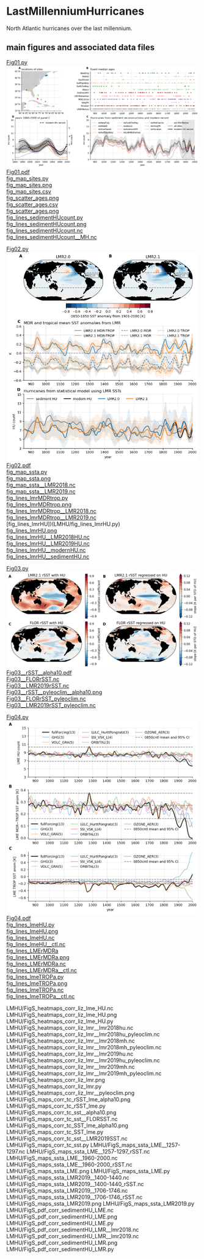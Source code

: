 # LastMillenniumHurricanes
North Atlantic hurricanes over the last millennium.

## main figures and associated data files

[Fig01.py](LMHU/Fig01.py)
![Fig01.png](LMHU/Fig01.png)
[Fig01.pdf](LMHU/Fig01.pdf)  
[fig_map_sites.py](LMHU/fig_map_sites.py)  
[fig_map_sites.png](LMHU/fig_map_sites.png)  
[fig_map_sites.csv](LMHU/fig_map_sites.csv)  
[fig_scatter_ages.png](LMHU/fig_scatter_ages.py)  
[fig_scatter_ages.csv](LMHU/fig_scatter_ages.csv)  
[fig_scatter_ages.png](LMHU/fig_scatter_ages.png)  
[fig_lines_sedimentHUcount.py](LMHU/fig_lines_sedimentHUcount.py)  
[fig_lines_sedimentHUcount.png](LMHU/fig_lines_sedimentHUcount.png)  
[fig_lines_sedimentHUcount.nc](LMHU/fig_lines_sedimentHUcount.nc)  
[fig_lines_sedimentHUcount__MH.nc](LMHU/fig_lines_sedimentHUcount__MH.nc)  

[Fig02.py](LMHU/Fig02.py)
![Fig02.png](LMHU/Fig02.png)
[Fig02.pdf](LMHU/Fig02.pdf)  
[fig_map_ssta.py](LMHU/fig_map_ssta.py)  
[fig_map_ssta.png](LMHU/fig_map_ssta.png)  
[fig_map_ssta__LMR2018.nc](LMHU/fig_map_ssta__LMR2018.nc)  
[fig_map_ssta__LMR2019.nc](LMHU/fig_map_ssta__LMR2019.nc)  
[fig_lines_lmrMDRtrop.py](LMHU/fig_lines_lmrMDRtrop.py)  
[fig_lines_lmrMDRtrop.png](LMHU/fig_lines_lmrMDRtrop.png)  
[fig_lines_lmrMDRtrop__LMR2018.nc](LMHU/fig_lines_lmrMDRtrop__LMR2018.nc)  
[fig_lines_lmrMDRtrop__LMR2019.nc](LMHU/fig_lines_lmrMDRtrop__LMR2019.nc)  
[fig_lines_lmrHU])(LMHU/fig_lines_lmrHU.py)  
[fig_lines_lmrHU.png](LMHU/fig_lines_lmrHU.png)  
[fig_lines_lmrHU__LMR2018HU.nc](LMHU/fig_lines_lmrHU__LMR2018HU.nc)  
[fig_lines_lmrHU__LMR2019HU.nc](LMHU/fig_lines_lmrHU__LMR2019HU.nc)  
[fig_lines_lmrHU__modernHU.nc](LMHU/fig_lines_lmrHU__modernHU.nc)  
[fig_lines_lmrHU__sedimentHU.nc](LMHU/fig_lines_lmrHU__sedimentHU.nc)  

[Fig03.py](LMHU/Fig03.py)
![Fig03__rSST__alpha10.png](LMHU/Fig03__rSST__alpha10.png)
[Fig03__rSST__alpha10.pdf](LMHU/Fig03__rSST__alpha10.pdf)  
[Fig03__FLORrSST.nc](LMHU/Fig03__FLORrSST.nc)  
[Fig03__LMR2019rSST.nc](LMHU/Fig03__LMR2019rSST.nc)  
[Fig03__rSST__pyleoclim__alpha10.png](LMHU/Fig03__rSST__pyleoclim__alpha10.png)  
[Fig03__FLORrSST_pyleoclim.nc](LMHU/Fig03__FLORrSST_pyleoclim.nc)  
[Fig03__LMR2019rSST_pyleoclim.nc](LMHU/Fig03__LMR2019rSST_pyleoclim.nc)  

[Fig04.py](LMHU/Fig04.py)
![Fig04.png](LMHU/Fig04.png)
[Fig04.pdf](LMHU/Fig04.pdf)  
[fig_lines_lmeHU.py](LMHU/fig_lines_lmeHU.py)  
[fig_lines_lmeHU.png](LMHU/fig_lines_lmeHU.png)  
[fig_lines_lmeHU.nc](LMHU/fig_lines_lmeHU.nc)  
[fig_lines_lmeHU__ctl.nc](LMHU/fig_lines_lmeHU__ctl.nc)  
[fig_lines_LMErMDRa](LMHU/fig_lines_LMErMDRa.py)  
[fig_lines_LMErMDRa.png](LMHU/fig_lines_LMErMDRa.png)  
[fig_lines_LMErMDRa.nc](LMHU/fig_lines_LMErMDRa.nc)  
[fig_lines_LMErMDRa__ctl.nc](LMHU/fig_lines_LMErMDRa__ctl.nc)  
[fig_lines_lmeTROPa.py](LMHU/fig_lines_lmeTROPa.py)  
[fig_lines_lmeTROPa.png](LMHU/fig_lines_lmeTROPa.png)  
[fig_lines_lmeTROPa.nc](LMHU/fig_lines_lmeTROPa.nc)  
[fig_lines_lmeTROPa__ctl.nc](LMHU/fig_lines_lmeTROPa__ctl.nc)  

LMHU/FigS_heatmaps_corr_liz_lme_HU.nc
LMHU/FigS_heatmaps_corr_liz_lme_HU.png
LMHU/FigS_heatmaps_corr_liz_lme_HU.py
LMHU/FigS_heatmaps_corr_liz_lmr__lmr2018hu.nc
LMHU/FigS_heatmaps_corr_liz_lmr__lmr2018hu_pyleoclim.nc
LMHU/FigS_heatmaps_corr_liz_lmr__lmr2018mh.nc
LMHU/FigS_heatmaps_corr_liz_lmr__lmr2018mh_pyleoclim.nc
LMHU/FigS_heatmaps_corr_liz_lmr__lmr2019hu.nc
LMHU/FigS_heatmaps_corr_liz_lmr__lmr2019hu_pyleoclim.nc
LMHU/FigS_heatmaps_corr_liz_lmr__lmr2019mh.nc
LMHU/FigS_heatmaps_corr_liz_lmr__lmr2019mh_pyleoclim.nc
LMHU/FigS_heatmaps_corr_liz_lmr.png
LMHU/FigS_heatmaps_corr_liz_lmr.py
LMHU/FigS_heatmaps_corr_liz_lmr__pyleoclim.png
LMHU/FigS_maps_corr_tc_rSST_lme_alpha10.png
LMHU/FigS_maps_corr_tc_rSST_lme.py
LMHU/FigS_maps_corr_tc_sst__alpha10.png
LMHU/FigS_maps_corr_tc_sst__FLORSST.nc
LMHU/FigS_maps_corr_tc_SST_lme_alpha10.png
LMHU/FigS_maps_corr_tc_SST_lme.py
LMHU/FigS_maps_corr_tc_sst__LMR2019SST.nc
LMHU/FigS_maps_corr_tc_sst.py
LMHU/FigS_maps_ssta_LME__1257-1297.nc
LMHU/FigS_maps_ssta_LME__1257-1297_rSST.nc
LMHU/FigS_maps_ssta_LME__1960-2000.nc
LMHU/FigS_maps_ssta_LME__1960-2000_rSST.nc
LMHU/FigS_maps_ssta_LME.png
LMHU/FigS_maps_ssta_LME.py
LMHU/FigS_maps_ssta_LMR2019__1400-1440.nc
LMHU/FigS_maps_ssta_LMR2019__1400-1440_rSST.nc
LMHU/FigS_maps_ssta_LMR2019__1706-1746.nc
LMHU/FigS_maps_ssta_LMR2019__1706-1746_rSST.nc
LMHU/FigS_maps_ssta_LMR2019.png
LMHU/FigS_maps_ssta_LMR2019.py
LMHU/FigS_pdf_corr_sedimentHU_LME.nc
LMHU/FigS_pdf_corr_sedimentHU_LME.png
LMHU/FigS_pdf_corr_sedimentHU_LME.py
LMHU/FigS_pdf_corr_sedimentHU_LMR__lmr2018.nc
LMHU/FigS_pdf_corr_sedimentHU_LMR__lmr2019.nc
LMHU/FigS_pdf_corr_sedimentHU_LMR.png
LMHU/FigS_pdf_corr_sedimentHU_LMR.py
